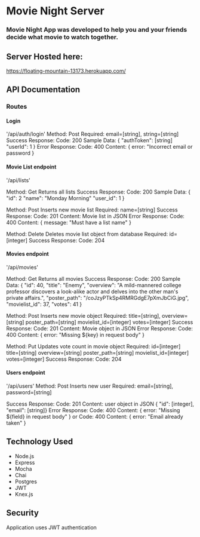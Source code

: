 # Movie Night Server

### Movie Night App was developed to help you and your friends decide what movie to watch together.

## Server Hosted here:
https://floating-mountain-13173.herokuapp.com/

## API Documentation

### Routes
#### Login
'/api/auth/login'
Method: Post
Required:
    email=[string],
    string=[string]
Success Response:
Code: 200
Sample Data: {
        "authToken": [string]
        "userId": 1
    }
Error Response:
Code: 400
Content: { error: "Incorrect email or password }

#### Movie List endpoint
'/api/lists'

Method: Get
Returns all lists
Success Response:
Code: 200
Sample Data: {
        "id": 2
        "name": "Monday Morning"
        "user_id": 1
    }

Method: Post
Inserts new movie list
Required:
        name=[string]
Success Response: 
Code: 201
Content: Movie list in JSON
Error Response:
Code: 400
Content: { message: "Must have a list name" }

Method: Delete
Deletes movie list object from database
Required:
        id=[integer]
Success Response: 
Code: 204

#### Movies endpoint
'/api/movies'

Method: Get
Returns all movies
Success Response:
Code: 200
Sample Data: {
        "id": 40,
        "title": "Enemy",
        "overview": "A mild-mannered college professor discovers a look-alike actor and delves into the other man's private affairs.",
        "poster_path": "/coJzyPTkSp4RMRGdgE7pXmJbCiG.jpg",
        "movielist_id": 37,
        "votes": 41
    }

Method: Post
Inserts new movie object
Required:
        title=[string],
        overview=[string]
        poster_path=[string]
        movielist_id=[integer]
        votes=[integer]
Success Response: 
Code: 201
Content: Movie object in JSON
Error Response:
Code: 400
Content: { error: "Missing ${key} in request body" }

Method: Put
Updates vote count in movie object
Required:
        id=[integer]
        title=[string]
        overview=[string]
        poster_path=[string]
        movielist_id=[integer]
        votes=[integer]
Success Response: 
Code: 204

#### Users endpoint
'/api/users'
Method: Post
Inserts new user
Required:
        email=[string],
        password=[string]

Success Response: 
Code: 201
Content: user object in JSON { "id": [integer], "email": [string]}
Error Response:
Code: 400
Content: { error: "Missing ${field} in request body" }
or
Code: 400
Content: { error: "Email already taken" }


## Technology Used
* Node.js
* Express
* Mocha
* Chai
* Postgres
* JWT
* Knex.js

## Security
Application uses JWT authentication